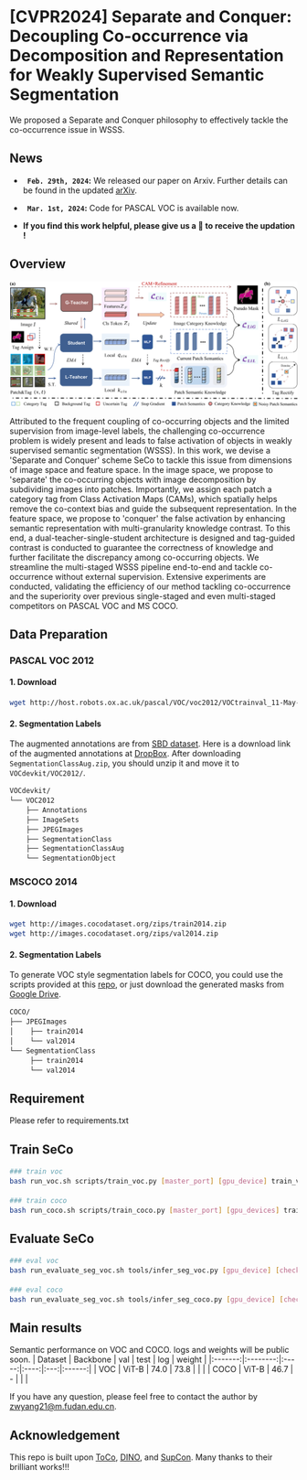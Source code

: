 # [CVPR2024] Separate and Conquer: Decoupling Co-occurrence via Decomposition and Representation for Weakly Supervised Semantic Segmentation

We proposed a Separate and Conquer philosophy to effectively tackle the co-occurrence issue in WSSS. 

## News

* **` Feb. 29th, 2024`:** We released our paper on Arxiv. Further details can be found in the updated [arXiv](http://arxiv.org/abs/2402.18467).
  
* **` Mar. 1st, 2024`:**  Code for PASCAL VOC is available now.
* **If you find this work helpful, please give us a :star2: to receive the updation !**

## Overview

<p align="middle">
<img src="/sources/main_fig.png" alt="SeCo pipeline" width="1200px">
</p>

Attributed to the frequent coupling of co-occurring objects and the limited supervision from image-level labels, the challenging co-occurrence problem is widely present and leads to false activation of objects in weakly supervised semantic segmentation (WSSS). In this work, we devise a 'Separate and Conquer' scheme SeCo to tackle this issue from dimensions of image space and feature space. In the image space, we propose to 'separate' the co-occurring objects with image decomposition by subdividing images into patches. Importantly, we assign each patch a category tag from Class Activation Maps (CAMs), which spatially helps remove the co-context bias and guide the subsequent representation. In the feature space, we propose to 'conquer' the false activation by enhancing semantic representation with multi-granularity knowledge contrast. To this end, a dual-teacher-single-student architecture is designed and tag-guided contrast is conducted to guarantee the correctness of knowledge and further facilitate the discrepancy among co-occurring objects. We streamline the multi-staged WSSS pipeline end-to-end and tackle co-occurrence without external supervision. Extensive experiments are conducted, validating the efficiency of our method tackling co-occurrence and the superiority over previous single-staged and even multi-staged competitors on PASCAL VOC and MS COCO.


## Data Preparation

### PASCAL VOC 2012

#### 1. Download

``` bash
wget http://host.robots.ox.ac.uk/pascal/VOC/voc2012/VOCtrainval_11-May-2012.tar
```
#### 2. Segmentation Labels

The augmented annotations are from [SBD dataset](http://home.bharathh.info/pubs/codes/SBD/download.html). Here is a download link of the augmented annotations at
[DropBox](https://www.dropbox.com/s/oeu149j8qtbs1x0/SegmentationClassAug.zip?dl=0). After downloading ` SegmentationClassAug.zip `, you should unzip it and move it to `VOCdevkit/VOC2012/`. 

``` bash
VOCdevkit/
└── VOC2012
    ├── Annotations
    ├── ImageSets
    ├── JPEGImages
    ├── SegmentationClass
    ├── SegmentationClassAug
    └── SegmentationObject
```

### MSCOCO 2014

#### 1. Download
``` bash
wget http://images.cocodataset.org/zips/train2014.zip
wget http://images.cocodataset.org/zips/val2014.zip
```

#### 2. Segmentation Labels

To generate VOC style segmentation labels for COCO, you could use the scripts provided at this [repo](https://github.com/alicranck/coco2voc), or just download the generated masks from [Google Drive](https://drive.google.com/file/d/147kbmwiXUnd2dW9_j8L5L0qwFYHUcP9I/view?usp=share_link).

``` bash
COCO/
├── JPEGImages
│    ├── train2014
│    └── val2014
└── SegmentationClass
     ├── train2014
     └── val2014
```

## Requirement

Please refer to requirements.txt

## Train SeCo
``` bash
### train voc
bash run_voc.sh scripts/train_voc.py [master_port] [gpu_device] train_voc

### train coco
bash run_coco.sh scripts/train_coco.py [master_port] [gpu_devices] train_coco
```

## Evaluate SeCo
``` bash
### eval voc
bash run_evaluate_seg_voc.sh tools/infer_seg_voc.py [gpu_device] [checkpoint_path]

### eval coco
bash run_evaluate_seg_voc.sh tools/infer_seg_coco.py [gpu_device] [checkpoint_path]
```

## Main results
Semantic performance on VOC and COCO. logs and weights will be public soon.
| Dataset | Backbone |  val  | test | log | weight |
|:-------:|:--------:|:-----:|:----:|:---:|:------:|
|   VOC   |   ViT-B  | 74.0  | 73.8 |     |        |
|   COCO  |   ViT-B  |  46.7 |   -  |     |        |


If you have any question, please feel free to contact the author by zwyang21@m.fudan.edu.cn.

## Acknowledgement
This repo is built upon [ToCo](https://github.com/rulixiang/ToCo), [DINO](https://github.com/facebookresearch/dino), and [SupCon](https://github.com/HobbitLong/SupContrast.git). Many thanks to their brilliant works!!!
